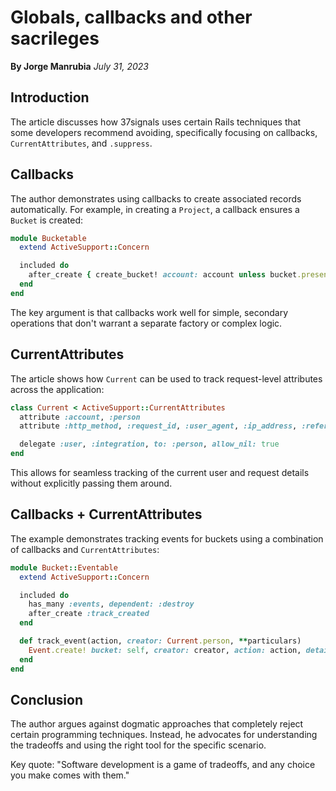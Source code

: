 # Globals, callbacks and other sacrileges

**By Jorge Manrubia**
*July 31, 2023*

## Introduction

The article discusses how 37signals uses certain Rails techniques that some developers recommend avoiding, specifically focusing on callbacks, `CurrentAttributes`, and `.suppress`.

## Callbacks

The author demonstrates using callbacks to create associated records automatically. For example, in creating a `Project`, a callback ensures a `Bucket` is created:

```ruby
module Bucketable
  extend ActiveSupport::Concern

  included do
    after_create { create_bucket! account: account unless bucket.present? }
  end
end
```

The key argument is that callbacks work well for simple, secondary operations that don't warrant a separate factory or complex logic.

## CurrentAttributes

The article shows how `Current` can be used to track request-level attributes across the application:

```ruby
class Current < ActiveSupport::CurrentAttributes
  attribute :account, :person
  attribute :http_method, :request_id, :user_agent, :ip_address, :referrer

  delegate :user, :integration, to: :person, allow_nil: true
end
```

This allows for seamless tracking of the current user and request details without explicitly passing them around.

## Callbacks + CurrentAttributes

The example demonstrates tracking events for buckets using a combination of callbacks and `CurrentAttributes`:

```ruby
module Bucket::Eventable
  extend ActiveSupport::Concern

  included do
    has_many :events, dependent: :destroy
    after_create :track_created
  end

  def track_event(action, creator: Current.person, **particulars)
    Event.create! bucket: self, creator: creator, action: action, detail: Event::Detail.new(particulars)
  end
end
```

## Conclusion

The author argues against dogmatic approaches that completely reject certain programming techniques. Instead, he advocates for understanding the tradeoffs and using the right tool for the specific scenario.

Key quote: "Software development is a game of tradeoffs, and any choice you make comes with them."